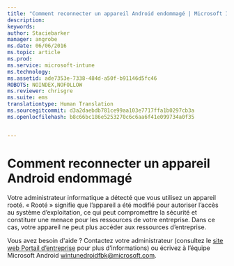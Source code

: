 ```yaml
---
title: "Comment reconnecter un appareil Android endommagé | Microsoft Intune"
description: 
keywords: 
author: Staciebarker
manager: angrobe
ms.date: 06/06/2016
ms.topic: article
ms.prod: 
ms.service: microsoft-intune
ms.technology: 
ms.assetid: ade7353e-7338-484d-a50f-b91146d5fc46
ROBOTS: NOINDEX,NOFOLLOW
ms.reviewer: chrisgre
ms.suite: ems
translationtype: Human Translation
ms.sourcegitcommit: d3a2daebdb781ce99aa103e7717ffa1b0297cb3a
ms.openlocfilehash: b8c66bc186e5253270c6c6aa6f41e099734a0f35


---
```


# Comment reconnecter un appareil Android endommagé
Votre administrateur informatique a détecté que vous utilisez un appareil rooté. « Rooté » signifie que l’appareil a été modifié pour autoriser l’accès au système d’exploitation, ce qui peut compromettre la sécurité et constituer une menace pour les ressources de votre entreprise. Dans ce cas, votre appareil ne peut plus accéder aux ressources d’entreprise.

Vous avez besoin d'aide ? Contactez votre administrateur (consultez le [site web Portail d’entreprise](http://portal.manage.microsoft.com) pour plus d’informations) ou écrivez à l’équipe Microsoft Android wintunedroidfbk@microsoft.com.



<!--HONumber=Aug16_HO4-->


